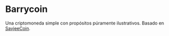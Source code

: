 # Barrycoin
Una criptomoneda simple con propósitos púramente ilustrativos. Basado en [SavjeeCoin](https://github.com/SavjeeTutorials/SavjeeCoin).
